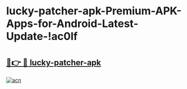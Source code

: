 # lucky-patcher-apk-Premium-APK-Apps-for-Android-Latest-Update-!ac0lf

# <h2><a href="https://9lh3pp.esa.edu.pl?title=lucky-patcher-apk&ref=ac0lf">🔗👉 🔴 lucky-patcher-apk</a></h2>

[![acn](https://github.com/user-attachments/assets/0f9c940e-d8b0-45ae-aac7-cd30a18b3e1c)](https://9lh3pp.esa.edu.pl?title=lucky-patcher-apk&ref=ac0lf)

